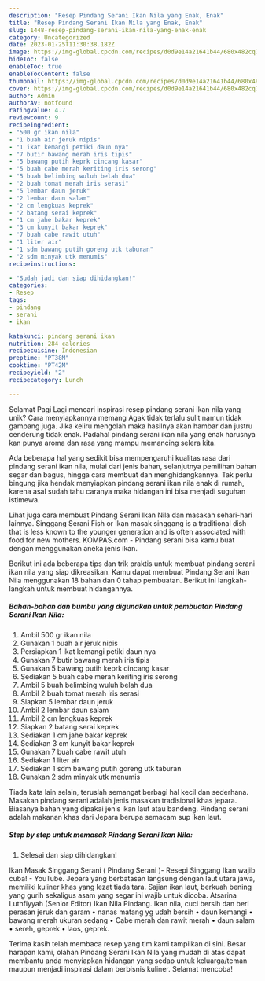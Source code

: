 ```yaml
---
description: "Resep Pindang Serani Ikan Nila yang Enak, Enak"
title: "Resep Pindang Serani Ikan Nila yang Enak, Enak"
slug: 1448-resep-pindang-serani-ikan-nila-yang-enak-enak
category: Uncategorized
date: 2023-01-25T11:30:38.182Z
image: https://img-global.cpcdn.com/recipes/d0d9e14a21641b44/680x482cq70/pindang-serani-ikan-nila-foto-resep-utama.jpg
hideToc: false
enableToc: true
enableTocContent: false
thumbnail: https://img-global.cpcdn.com/recipes/d0d9e14a21641b44/680x482cq70/pindang-serani-ikan-nila-foto-resep-utama.jpg
cover: https://img-global.cpcdn.com/recipes/d0d9e14a21641b44/680x482cq70/pindang-serani-ikan-nila-foto-resep-utama.jpg
author: Admin
authorAv: notfound
ratingvalue: 4.7
reviewcount: 9
recipeingredient:
- "500 gr ikan nila"
- "1 buah air jeruk nipis"
- "1 ikat kemangi petiki daun nya"
- "7 butir bawang merah iris tipis"
- "5 bawang putih keprk cincang kasar"
- "5 buah cabe merah keriting iris serong"
- "5 buah belimbing wuluh belah dua"
- "2 buah tomat merah iris serasi"
- "5 lembar daun jeruk"
- "2 lembar daun salam"
- "2 cm lengkuas keprek"
- "2 batang serai keprek"
- "1 cm jahe bakar keprek"
- "3 cm kunyit bakar keprek"
- "7 buah cabe rawit utuh"
- "1 liter air"
- "1 sdm bawang putih goreng utk taburan"
- "2 sdm minyak utk menumis"
recipeinstructions:

- "Sudah jadi dan siap dihidangkan!"
categories:
- Resep
tags:
- pindang
- serani
- ikan

katakunci: pindang serani ikan 
nutrition: 284 calories
recipecuisine: Indonesian
preptime: "PT38M"
cooktime: "PT42M"
recipeyield: "2"
recipecategory: Lunch

---
```



Selamat Pagi Lagi mencari inspirasi resep pindang serani ikan nila yang unik? Cara menyiapkannya memang Agak tidak terlalu sulit namun tidak gampang juga. Jika keliru mengolah maka hasilnya akan hambar dan justru cenderung tidak enak. Padahal pindang serani ikan nila yang enak harusnya kan punya aroma dan rasa yang mampu memancing selera kita.


Ada beberapa hal yang sedikit bisa mempengaruhi kualitas rasa dari pindang serani ikan nila, mulai dari jenis bahan, selanjutnya pemilihan bahan segar dan bagus, hingga cara membuat dan menghidangkannya. Tak perlu bingung jika hendak menyiapkan pindang serani ikan nila enak di rumah, karena asal sudah tahu caranya maka hidangan ini bisa menjadi suguhan istimewa.

Lihat juga cara membuat Pindang Serani Ikan Nila dan masakan sehari-hari lainnya. Singgang Serani Fish or Ikan masak singgang is a traditional dish that is less known to the younger generation and is often associated with food for new mothers. KOMPAS.com - Pindang serani bisa kamu buat dengan menggunakan aneka jenis ikan.


Berikut ini ada beberapa tips dan trik praktis untuk membuat pindang serani ikan nila yang siap dikreasikan. Kamu dapat membuat Pindang Serani Ikan Nila menggunakan 18 bahan dan 0 tahap pembuatan. Berikut ini langkah-langkah untuk membuat hidangannya.

<!--inarticleads1-->

##### Bahan-bahan dan bumbu yang digunakan untuk pembuatan Pindang Serani Ikan Nila:

1. Ambil 500 gr ikan nila
1. Gunakan 1 buah air jeruk nipis
1. Persiapkan 1 ikat kemangi petiki daun nya
1. Gunakan 7 butir bawang merah iris tipis
1. Gunakan 5 bawang putih keprk cincang kasar
1. Sediakan 5 buah cabe merah keriting iris serong
1. Ambil 5 buah belimbing wuluh belah dua
1. Ambil 2 buah tomat merah iris serasi
1. Siapkan 5 lembar daun jeruk
1. Ambil 2 lembar daun salam
1. Ambil 2 cm lengkuas keprek
1. Siapkan 2 batang serai keprek
1. Sediakan 1 cm jahe bakar keprek
1. Sediakan 3 cm kunyit bakar keprek
1. Gunakan 7 buah cabe rawit utuh
1. Sediakan 1 liter air
1. Sediakan 1 sdm bawang putih goreng utk taburan
1. Gunakan 2 sdm minyak utk menumis


Tiada kata lain selain, teruslah semangat berbagi hal kecil dan sederhana. Masakan pindang serani adalah jenis masakan tradisional khas jepara. Biasanya bahan yang dipakai jenis ikan laut atau bandeng. Pindang serani adalah makanan khas dari Jepara berupa semacam sup ikan laut. 

<!--inarticleads2-->

##### Step by step untuk memasak Pindang Serani Ikan Nila:


1. Selesai dan siap dihidangkan!

Ikan Masak Singgang Serani ( Pindang Serani )- Resepi Singgang Ikan wajib cuba! - YouTube. Jepara yang berbatasan langsung dengan laut utara jawa, memiliki kuliner khas yang lezat tiada tara. Sajian ikan laut, berkuah bening yang gurih sekaligus asam yang segar ini wajib untuk dicoba. Atsarina Luthfiyyah (Senior Editor) Ikan Nila Pindang. Ikan nila, cuci bersih dan beri perasan jeruk dan garam • nanas matang yg udah bersih • daun kemangi • bawang merah ukuran sedang • Cabe merah dan rawit merah • daun salam • sereh, geprek • laos, geprek. 

Terima kasih telah membaca resep yang tim kami tampilkan di sini. Besar harapan kami, olahan Pindang Serani Ikan Nila yang mudah di atas dapat membantu anda menyiapkan hidangan yang sedap untuk keluarga/teman maupun menjadi inspirasi dalam berbisnis kuliner. Selamat mencoba!
